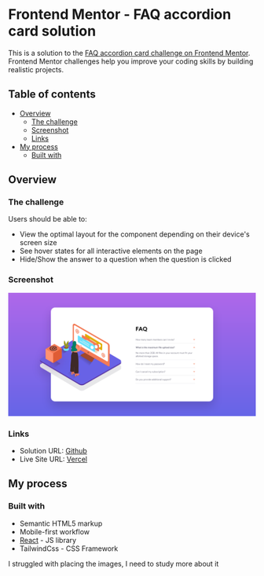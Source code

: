 # Frontend Mentor - FAQ accordion card solution

This is a solution to the [FAQ accordion card challenge on Frontend Mentor](https://www.frontendmentor.io/challenges/faq-accordion-card-XlyjD0Oam). Frontend Mentor challenges help you improve your coding skills by building realistic projects.

## Table of contents

- [Overview](#overview)
  - [The challenge](#the-challenge)
  - [Screenshot](#screenshot)
  - [Links](#links)
- [My process](#my-process)
  - [Built with](#built-with)

## Overview

### The challenge

Users should be able to:

- View the optimal layout for the component depending on their device's screen size
- See hover states for all interactive elements on the page
- Hide/Show the answer to a question when the question is clicked

### Screenshot

![](./screenshot.png)

### Links

- Solution URL: [Github](https://github.com/Adel-Harrat/FM-FAQ-Accordion-Card)
- Live Site URL: [Vercel](https://fm-faq-accordion-card.vercel.app/)

## My process

### Built with

- Semantic HTML5 markup
- Mobile-first workflow
- [React](https://reactjs.org/) - JS library
- TailwindCss - CSS Framework

I struggled with placing the images, I need to study more about it
